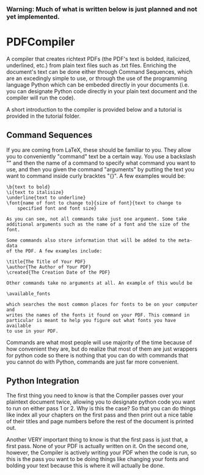 ### Warning: Much of what is written below is just planned and not yet implemented.

# PDFCompiler

A compiler that creates richtext PDFs (the PDF's text is bolded, italicized,
    underlined, etc.) from plain text files such as .txt files. Enriching
    the document's text can be done either through Command Sequences,
    which are an excedingly simple to use, or through the use of the programming
    language Python which can be embeded directly in your documents (i.e. you
    can designate Python code directly in your plain text document and the
    compiler will run the code).

A short introduction to the compiler is provided below and a tutorial is
    provided in the tutorial folder.

## Command Sequences

If you are coming from LaTeX, these should be familiar to you. They allow
    you to conveniently "command" text be a certain way. You use a backslash
    "\" and then the name of a command to specify what command you want to
    use, and then you given the command "arguments" by putting the text you
    want to command inside curly bracktes "{}". A few examples would be:

    \b{text to bold}
    \i{text to italisize}
    \underline{text to underline}
    \font{name of font to change to}{size of font}{text to change to
        specified font and font size}

    As you can see, not all commands take just one argument. Some take
    additional arguments such as the name of a font and the size of the font.

    Some commands also store information that will be added to the meta-data
    of the PDF. A few examples include:

    \title{The Title of Your PDF}
    \author{The Author of Your PDF}
    \created{The Creation Date of the PDF}

    Other commands take no arguments at all. An example of this would be

    \available_fonts

    which searches the most common places for fonts to be on your computer and
    writes the names of the fonts it found on your PDF. This command in
    particular is meant to help you figure out what fonts you have available
    to use in your PDF.

Commands are what most people will use majority of the time because of how
    convenient they are, but do realize that most of them are just wrappers for
    python code so there is nothing that you can do with commands that you
    cannot do with Python, commands are just far more convenient.

## Python Integration

The first thing you need to know is that the Compiler passes over your
    plaintext document twice, allowing you to designate python code you want
    to run on either pass 1 or 2. Why is this the case? So that you can do things
    like index all your chapters on the first pass and then print out a nice
    table of their titles and page numbers before the rest of the document is
    printed out.

Another VERY important thing to know is that the first pass is just that, a
    first pass. None of your PDF is actually written on it. On the second one,
    however, the Compiler is actively writing your PDF when the code is run, so
    this is the pass you want to be doing things like changing your fonts and
    bolding your text because this is where it will actually be done.

